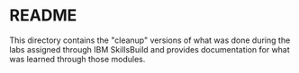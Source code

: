 # README

This directory contains the "cleanup" versions of what was done during the labs assigned through IBM SkillsBuild and provides documentation for what was learned through those modules.
